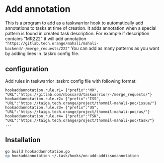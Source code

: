 # Add annotation

This is a program to add as a taskwarrior hook to automatically add annotations
to tasks at time of creation.
It adds annotation when a special pattern is found in created task description.
For example if description contains "MR222" it will add annotation
`"https://gitlab.tech.orange/mahali/mahali-backend/-/merge_requests/222"`
You can add as many patterns as you want by adding lines in .taskrc config file.

## configuration

Add rules in taskwarrior .taskrc config file with following format:

```text
hookaddannotation.rule.r1= {"prefix":"MR", "URL":"https://gitlab.com/nbossard/taskwarrior/-/merge_requests/"}
hookaddannotation.rule.r2= {"prefix":"ISS", "URL":"https://taiga.tech.orange/project/thommil-mahali-poc/issue/"}
hookaddannotation.rule.r3= {"prefix":"US", "URL":"https://taiga.tech.orange/project/thommil-mahali-poc/us/"}
hookaddannotation.rule.r4= {"prefix":"TSK", "URL":"https://taiga.tech.orange/project/thommil-mahali-poc/task/"}
...
```

## Installation

```bash
go build hookaddannotation.go
cp hookaddannotation ~/.task/hooks/on-add-addissueannotation
```

<!-- vim: set conceallevel=0: -->
